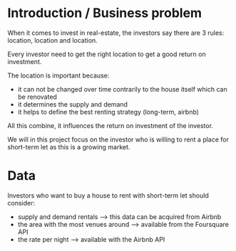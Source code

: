 # Introduction / Business problem

When it comes to invest in real-estate, the investors say there are 3 rules: location, location and location.

Every investor need to get the right location to get a good return on investment.

The location is important because:
- it can not be changed over time contrarily to the house itself which can be renovated
- it determines the supply and demand
- it helps to define the best renting strategy (long-term, airbnb)

All this combine, it influences the return on investment of the investor.

We will in this project focus on the investor who is willing to rent a place for short-term let as this is a growing 
market.

# Data

Investors who want to buy a house to rent with short-term let should consider:
- supply and demand rentals --> this data can be acquired from Airbnb
- the area with the most venues around --> available from the Foursquare API
- the rate per night --> available with the Airbnb API
